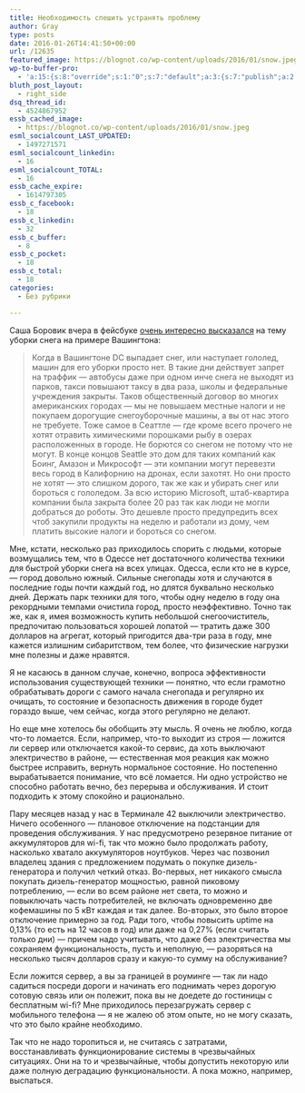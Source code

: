 ```yaml
---
title: Необходимость спешить устранять проблему
author: Gray
type: posts
date: 2016-01-26T14:41:50+00:00
url: /12635
featured_image: https://blognot.co/wp-content/uploads/2016/01/snow.jpeg
wp-to-buffer-pro:
  - 'a:15:{s:8:"override";s:1:"0";s:7:"default";a:3:{s:7:"publish";a:2:{s:7:"enabled";s:1:"1";s:6:"status";a:1:{i:0;a:7:{s:5:"image";s:1:"1";s:11:"sub_profile";i:0;s:7:"message";s:13:"{title} {url}";s:8:"schedule";s:12:"queue_bottom";s:4:"days";s:1:"0";s:5:"hours";s:1:"0";s:7:"minutes";s:1:"0";}}}s:6:"update";a:1:{s:6:"status";a:1:{i:0;a:7:{s:5:"image";s:1:"0";s:11:"sub_profile";i:0;s:7:"message";s:27:"Updated Post: {title} {url}";s:8:"schedule";s:12:"queue_bottom";s:4:"days";s:1:"0";s:5:"hours";s:1:"0";s:7:"minutes";s:1:"0";}}}s:10:"conditions";a:1:{s:8:"post_tag";s:0:"";}}s:24:"530daa0d7e66d33475000043";a:3:{s:7:"publish";a:1:{s:6:"status";a:1:{i:0;a:7:{s:5:"image";s:1:"0";s:11:"sub_profile";i:0;s:7:"message";s:0:"";s:8:"schedule";s:12:"queue_bottom";s:4:"days";s:1:"0";s:5:"hours";s:1:"0";s:7:"minutes";s:1:"0";}}}s:6:"update";a:1:{s:6:"status";a:1:{i:0;a:7:{s:5:"image";s:1:"0";s:11:"sub_profile";i:0;s:7:"message";s:0:"";s:8:"schedule";s:12:"queue_bottom";s:4:"days";s:1:"0";s:5:"hours";s:1:"0";s:7:"minutes";s:1:"0";}}}s:10:"conditions";a:1:{s:8:"post_tag";s:0:"";}}s:24:"5559ad520fc54cee1e8b4567";a:3:{s:7:"publish";a:1:{s:6:"status";a:1:{i:0;a:7:{s:5:"image";s:1:"0";s:11:"sub_profile";i:0;s:7:"message";s:0:"";s:8:"schedule";s:12:"queue_bottom";s:4:"days";s:1:"0";s:5:"hours";s:1:"0";s:7:"minutes";s:1:"0";}}}s:6:"update";a:1:{s:6:"status";a:1:{i:0;a:7:{s:5:"image";s:1:"0";s:11:"sub_profile";i:0;s:7:"message";s:0:"";s:8:"schedule";s:12:"queue_bottom";s:4:"days";s:1:"0";s:5:"hours";s:1:"0";s:7:"minutes";s:1:"0";}}}s:10:"conditions";a:1:{s:8:"post_tag";s:0:"";}}s:24:"5559ae040fc54c3a208b4567";a:3:{s:7:"publish";a:1:{s:6:"status";a:1:{i:0;a:7:{s:5:"image";s:1:"0";s:11:"sub_profile";i:0;s:7:"message";s:0:"";s:8:"schedule";s:12:"queue_bottom";s:4:"days";s:1:"0";s:5:"hours";s:1:"0";s:7:"minutes";s:1:"0";}}}s:6:"update";a:1:{s:6:"status";a:1:{i:0;a:7:{s:5:"image";s:1:"0";s:11:"sub_profile";i:0;s:7:"message";s:0:"";s:8:"schedule";s:12:"queue_bottom";s:4:"days";s:1:"0";s:5:"hours";s:1:"0";s:7:"minutes";s:1:"0";}}}s:10:"conditions";a:1:{s:8:"post_tag";s:0:"";}}s:24:"5559ae1e0fc54c29208b4569";a:3:{s:7:"publish";a:1:{s:6:"status";a:1:{i:0;a:7:{s:5:"image";s:1:"0";s:11:"sub_profile";i:0;s:7:"message";s:0:"";s:8:"schedule";s:12:"queue_bottom";s:4:"days";s:1:"0";s:5:"hours";s:1:"0";s:7:"minutes";s:1:"0";}}}s:6:"update";a:1:{s:6:"status";a:1:{i:0;a:7:{s:5:"image";s:1:"0";s:11:"sub_profile";i:0;s:7:"message";s:0:"";s:8:"schedule";s:12:"queue_bottom";s:4:"days";s:1:"0";s:5:"hours";s:1:"0";s:7:"minutes";s:1:"0";}}}s:10:"conditions";a:1:{s:8:"post_tag";s:0:"";}}s:24:"55b23a2b474329b366ad5931";a:3:{s:7:"publish";a:1:{s:6:"status";a:1:{i:0;a:7:{s:5:"image";s:1:"0";s:11:"sub_profile";i:0;s:7:"message";s:23:"New Post: {title} {url}";s:8:"schedule";s:12:"queue_bottom";s:4:"days";s:1:"0";s:5:"hours";s:1:"0";s:7:"minutes";s:1:"0";}}}s:6:"update";a:1:{s:6:"status";a:1:{i:0;a:7:{s:5:"image";s:1:"0";s:11:"sub_profile";i:0;s:7:"message";s:23:"New Post: {title} {url}";s:8:"schedule";s:12:"queue_bottom";s:4:"days";s:1:"0";s:5:"hours";s:1:"0";s:7:"minutes";s:1:"0";}}}s:10:"conditions";a:1:{s:8:"post_tag";s:0:"";}}s:24:"55b23a44474329f162ad5939";a:3:{s:7:"publish";a:1:{s:6:"status";a:1:{i:0;a:7:{s:5:"image";s:1:"0";s:11:"sub_profile";i:0;s:7:"message";s:23:"New Post: {title} {url}";s:8:"schedule";s:12:"queue_bottom";s:4:"days";s:1:"0";s:5:"hours";s:1:"0";s:7:"minutes";s:1:"0";}}}s:6:"update";a:1:{s:6:"status";a:1:{i:0;a:7:{s:5:"image";s:1:"0";s:11:"sub_profile";i:0;s:7:"message";s:23:"New Post: {title} {url}";s:8:"schedule";s:12:"queue_bottom";s:4:"days";s:1:"0";s:5:"hours";s:1:"0";s:7:"minutes";s:1:"0";}}}s:10:"conditions";a:1:{s:8:"post_tag";s:0:"";}}s:24:"4eb3e9e6512f7eb575000000";a:4:{s:7:"enabled";s:1:"1";s:7:"publish";a:1:{s:6:"status";a:1:{i:0;a:7:{s:5:"image";s:1:"0";s:11:"sub_profile";i:0;s:7:"message";s:0:"";s:8:"schedule";s:12:"queue_bottom";s:4:"days";s:1:"0";s:5:"hours";s:1:"0";s:7:"minutes";s:1:"0";}}}s:6:"update";a:1:{s:6:"status";a:1:{i:0;a:7:{s:5:"image";s:1:"0";s:11:"sub_profile";i:0;s:7:"message";s:0:"";s:8:"schedule";s:12:"queue_bottom";s:4:"days";s:1:"0";s:5:"hours";s:1:"0";s:7:"minutes";s:1:"0";}}}s:10:"conditions";a:1:{s:8:"post_tag";s:0:"";}}s:24:"505c4e6d1b81f6966a000022";a:3:{s:7:"publish";a:1:{s:6:"status";a:1:{i:0;a:7:{s:5:"image";s:1:"0";s:11:"sub_profile";i:0;s:7:"message";s:0:"";s:8:"schedule";s:12:"queue_bottom";s:4:"days";s:1:"0";s:5:"hours";s:1:"0";s:7:"minutes";s:1:"0";}}}s:6:"update";a:1:{s:6:"status";a:1:{i:0;a:7:{s:5:"image";s:1:"0";s:11:"sub_profile";i:0;s:7:"message";s:0:"";s:8:"schedule";s:12:"queue_bottom";s:4:"days";s:1:"0";s:5:"hours";s:1:"0";s:7:"minutes";s:1:"0";}}}s:10:"conditions";a:1:{s:8:"post_tag";s:0:"";}}s:24:"000000000000000000025630";a:4:{s:7:"enabled";s:1:"1";s:7:"publish";a:1:{s:6:"status";a:1:{i:0;a:7:{s:5:"image";s:1:"0";s:11:"sub_profile";i:0;s:7:"message";s:0:"";s:8:"schedule";s:12:"queue_bottom";s:4:"days";s:1:"0";s:5:"hours";s:1:"0";s:7:"minutes";s:1:"0";}}}s:6:"update";a:1:{s:6:"status";a:1:{i:0;a:7:{s:5:"image";s:1:"0";s:11:"sub_profile";i:0;s:7:"message";s:0:"";s:8:"schedule";s:12:"queue_bottom";s:4:"days";s:1:"0";s:5:"hours";s:1:"0";s:7:"minutes";s:1:"0";}}}s:10:"conditions";a:1:{s:8:"post_tag";s:0:"";}}s:24:"52299b3a6771caf57c000000";a:4:{s:7:"enabled";s:1:"1";s:7:"publish";a:1:{s:6:"status";a:1:{i:0;a:7:{s:5:"image";s:1:"0";s:11:"sub_profile";i:0;s:7:"message";s:0:"";s:8:"schedule";s:12:"queue_bottom";s:4:"days";s:1:"0";s:5:"hours";s:1:"0";s:7:"minutes";s:1:"0";}}}s:6:"update";a:1:{s:6:"status";a:1:{i:0;a:7:{s:5:"image";s:1:"0";s:11:"sub_profile";i:0;s:7:"message";s:0:"";s:8:"schedule";s:12:"queue_bottom";s:4:"days";s:1:"0";s:5:"hours";s:1:"0";s:7:"minutes";s:1:"0";}}}s:10:"conditions";a:1:{s:8:"post_tag";s:0:"";}}s:24:"5277fb456f9ada80020001f3";a:4:{s:7:"enabled";s:1:"1";s:7:"publish";a:1:{s:6:"status";a:1:{i:0;a:7:{s:5:"image";s:1:"0";s:11:"sub_profile";i:0;s:7:"message";s:0:"";s:8:"schedule";s:12:"queue_bottom";s:4:"days";s:1:"0";s:5:"hours";s:1:"0";s:7:"minutes";s:1:"0";}}}s:6:"update";a:1:{s:6:"status";a:1:{i:0;a:7:{s:5:"image";s:1:"0";s:11:"sub_profile";i:0;s:7:"message";s:0:"";s:8:"schedule";s:12:"queue_bottom";s:4:"days";s:1:"0";s:5:"hours";s:1:"0";s:7:"minutes";s:1:"0";}}}s:10:"conditions";a:1:{s:8:"post_tag";s:0:"";}}s:24:"52cfc979d35725695300000c";a:3:{s:7:"publish";a:1:{s:6:"status";a:1:{i:0;a:7:{s:5:"image";s:1:"0";s:11:"sub_profile";i:0;s:7:"message";s:0:"";s:8:"schedule";s:12:"queue_bottom";s:4:"days";s:1:"0";s:5:"hours";s:1:"0";s:7:"minutes";s:1:"0";}}}s:6:"update";a:1:{s:6:"status";a:1:{i:0;a:7:{s:5:"image";s:1:"0";s:11:"sub_profile";i:0;s:7:"message";s:0:"";s:8:"schedule";s:12:"queue_bottom";s:4:"days";s:1:"0";s:5:"hours";s:1:"0";s:7:"minutes";s:1:"0";}}}s:10:"conditions";a:1:{s:8:"post_tag";s:0:"";}}s:24:"52cfc9f1d357255053000025";a:3:{s:7:"publish";a:1:{s:6:"status";a:1:{i:0;a:7:{s:5:"image";s:1:"0";s:11:"sub_profile";i:0;s:7:"message";s:0:"";s:8:"schedule";s:12:"queue_bottom";s:4:"days";s:1:"0";s:5:"hours";s:1:"0";s:7:"minutes";s:1:"0";}}}s:6:"update";a:1:{s:6:"status";a:1:{i:0;a:7:{s:5:"image";s:1:"0";s:11:"sub_profile";i:0;s:7:"message";s:0:"";s:8:"schedule";s:12:"queue_bottom";s:4:"days";s:1:"0";s:5:"hours";s:1:"0";s:7:"minutes";s:1:"0";}}}s:10:"conditions";a:1:{s:8:"post_tag";s:0:"";}}}'
bluth_post_layout:
  - right_side
dsq_thread_id:
  - 4524867952
essb_cached_image:
  - https://blognot.co/wp-content/uploads/2016/01/snow.jpeg
esml_socialcount_LAST_UPDATED:
  - 1497271571
esml_socialcount_linkedin:
  - 16
esml_socialcount_TOTAL:
  - 16
essb_cache_expire:
  - 1614797305
essb_c_facebook:
  - 18
essb_c_linkedin:
  - 32
essb_c_buffer:
  - 8
essb_c_pocket:
  - 18
essb_c_total:
  - 18
categories:
  - Без рубрики

---
```








Саша Боровик вчера в фейсбуке <a href="https://www.facebook.com/SashaBorovik/posts/10153892521713633" target="_blank">очень интересно высказался</a> на тему уборки снега на примере Вашингтона:

> Когда в Вашингтоне DC выпадает снег, или наступает гололед, машин для его уборки просто нет. В такие дни действует запрет на траффик &#8212; автобусы даже при одном инче снега не выходят из парков, такси повышают таксу в два раза, школы и федеральные учреждения закрыты. Таков общественный договор во многих американских городах &#8212; мы не повышаем местные налоги и не покупаем дорогущие снегоуборочные машины, а вы от нас этого не требуете. Тоже самое в Сеаттле &#8212; где кроме всего прочего не хотят отравить химическими порошками рыбу в озерах расположенных в городе. Не борются со снегом не потому что не могут. B конце концов Seattle это дом для таких компаний как Боинг, Амазон и Микрософт &#8212; эти компании могут перевезти весь город в Калифорнию на дронах, если захотят. Но они просто не хотят &#8212; это слишком дорого, так же как и убирать снег или бороться с гололедом. За всю историю Microsoft, штаб-квартира компании была закрыта более 20 раз так как люди не могли добраться до роботы. Это дешевле просто предупредить всех чтоб закупили продукты на неделю и работали из дому, чем платить высокие налоги и бороться со снегом.

Мне, кстати, несколько раз приходилось спорить с людьми, которые возмущались тем, что в Одессе нет достаточного количества техники для быстрой уборки снега на всех улицах. Одесса, если кто не в курсе, — город довольно южный. Сильные снегопады хотя и случаются в последние годы почти каждый год, но длятся буквально несколько дней. Держать парк техники для того, чтобы одну неделю в году она рекордными темпами очистила город, просто неэффективно. Точно так же, как я, имея возможность купить небольшой снегоочиститель, предпочитаю пользоваться хорошей лопатой — тратить даже 300 долларов на агрегат, который пригодится два-три раза в году, мне кажется излишним сибаритством, тем более, что физические нагрузки мне полезны и даже нравятся.

Я не касаюсь в данном случае, конечно, вопроса эффективности использования существующей техники — понятно, что если грамотно обрабатывать дороги с самого начала снегопада и регулярно их очищать, то состояние и безопасность движения в городе будет гораздо выше, чем сейчас, когда этого регулярно не делают.

Но еще мне хотелось бы обобщить эту мысль. Я очень не люблю, когда что-то ломается. Если, например, что-то выходит из строя — ложится ли сервер или отключается какой-то сервис, да хоть выключают электричество в районе, — естественная моя реакция как можно быстрее исправить, вернуть нормальное состояние. Но постепенно вырабатывается понимание, что всё ломается. Ни одно устройство не способно работать вечно, без перерыва и обслуживания. И стоит подходить к этому спокойно и рационально.

Пару месяцев назад у нас в Терминале 42 выключили электричество. Ничего особенного — плановое отключение на подстанции для проведения обслуживания. У нас предусмотрено резервное питание от аккумуляторов для wi-fi, так что можно было продолжать работу, насколько хватало аккумуляторов ноутбуков. Через час позвонил владелец здания с предложением подумать о покупке дизель-генератора и получил четкий отказ. Во-первых, нет никакого смысла покупать дизель-генератор мощностью, равной пиковому потреблению, — если во всем районе нет света, то можно и повыключать часть потребителей, не включать одновременно две кофемашины по 5 кВт каждая и так далее. Во-вторых, это было второе отключение примерно за год. Ради того, чтобы повысить uptime на 0,13% (то есть на 12 часов в год) или даже на 0,27% (если считать только дни) — причем надо учитывать, что даже без электричества мы сохраняем функциональность, пусть и неполную, — разоряться на несколько тысяч долларов сразу и какую-то сумму на обслуживание?

Если ложится сервер, а вы за границей в роуминге — так ли надо садиться посреди дороги и начинать его поднимать через дорогую сотовую связь или он полежит, пока вы не доедете до гостиницы с бесплатным wi-fi? Мне приходилось перезагружать сервер с мобильного телефона — я не жалею об этом опыте, но не могу сказать, что это было крайне необходимо.

Так что не надо торопиться и, не считаясь с затратами, восстанавливать функционирование системы в чрезвычайных ситуациях. Они на то и чрезвычайные, чтобы допустить некоторую или даже полную деградацию функциональности. А пока можно, например, выспаться.